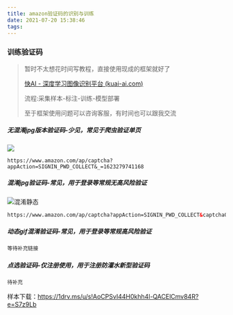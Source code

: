 ```yaml
---
title: amazon验证码的识别与训练
date: 2021-07-20 15:38:46
tags:
---
```

### 训练验证码

> 暂时不太想花时间写教程，直接使用现成的框架就好了
>
> [快AI - 深度学习图像识别平台 (kuai-ai.com)](https://kuai-ai.com/)
>
> 流程:采集样本-标注-训练-模型部署
>
> 至于框架使用问题可以咨询客服，有时间也可以跟我交流



##### 无混淆jpg版本验证码-少见，常见于爬虫验证单页

![](C:\Users\pengp\Desktop\amazon_captcha\jpg_np_hx\1623274822.jpg)

```http
https://www.amazon.com/ap/captcha?appAction=SIGNIN_PWD_COLLECT&_=1623279741168
```

##### 混淆jpg验证码-常见，用于登录等常规无高风险验证

![混淆静态](C:\Users\pengp\Desktop\amazon_captcha\jpg_hx\162327977002629.jpg)

```html
https://www.amazon.com/ap/captcha?appAction=SIGNIN_PWD_COLLECT&captchaObfuscationLevel=ape%3AaGFyZA%3D%3D&captchaType=image&marketPlaceId=ATVPDKIKX0DER&_=1623279741168
```

##### 动态gif混淆验证码-常见，用于登录等常规高风险验证

```html
等待补充链接
```

##### 点选验证码-仅注册使用，用于注册防灌水新型验证码

```html
待补充
```





样本下载：https://1drv.ms/u/s!AoCPSvI44H0khh4l-QACElCmv84R?e=S7z9Lb


